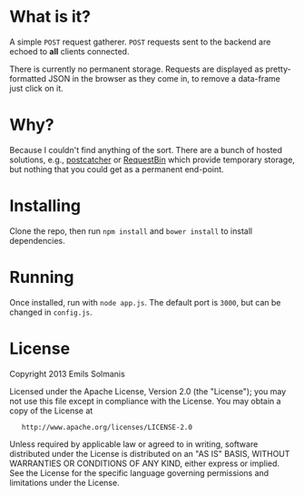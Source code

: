 # What is it?
A simple `POST` request gatherer. `POST` requests sent to the backend are echoed to **all** clients connected.

There is currently no permanent storage. Requests are displayed as pretty-formatted JSON in the browser as they come in,
to remove a data-frame just click on it.

# Why?
Because I couldn't find anything of the sort. There are a bunch of hosted solutions, e.g.,
[postcatcher](http://postcatcher.in) or [RequestBin](http://requestb.in/) which provide temporary storage, but
nothing that you could get as a permanent end-point.

# Installing
Clone the repo, then run `npm install` and `bower install` to install dependencies.

# Running
Once installed, run with `node app.js`. The default port is `3000`, but can be changed in `config.js`.

# License

 Copyright 2013 Emils Solmanis

   Licensed under the Apache License, Version 2.0 (the "License");
   you may not use this file except in compliance with the License.
   You may obtain a copy of the License at

       http://www.apache.org/licenses/LICENSE-2.0

   Unless required by applicable law or agreed to in writing, software
   distributed under the License is distributed on an "AS IS" BASIS,
   WITHOUT WARRANTIES OR CONDITIONS OF ANY KIND, either express or implied.
   See the License for the specific language governing permissions and
   limitations under the License.